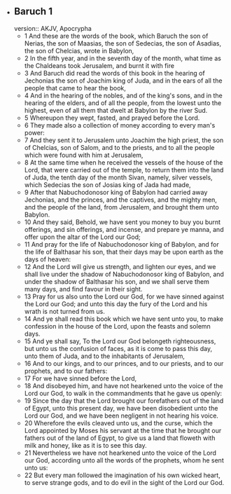 - ## Baruch 1
  version:: AKJV, Apocrypha
	- 1 And these are the words of the book, which Baruch the son of Nerias, the son of Maasias, the son of Sedecias, the son of Asadias, the son of Chelcias, wrote in Babylon,
	- 2 In the fifth year, and in the seventh day of the month, what time as the Chaldeans took Jerusalem, and burnt it with fire
	- 3 And Baruch did read the words of this book in the hearing of Jechonias the son of Joachim king of Juda, and in the ears of all the people that came to hear the book,
	- 4 And in the hearing of the nobles, and of the king's sons, and in the hearing of the elders, and of all the people, from the lowest unto the highest, even of all them that dwelt at Babylon by the river Sud.
	- 5 Whereupon they wept, fasted, and prayed before the Lord.
	- 6 They made also a collection of money according to every man's power:
	- 7 And they sent it to Jerusalem unto Joachim the high priest, the son of Chelcias, son of Salom, and to the priests, and to all the people which were found with him at Jerusalem,
	- 8 At the same time when he received the vessels of the house of the Lord, that were carried out of the temple, to return them into the land of Juda, the tenth day of the month Sivan, namely, silver vessels, which Sedecias the son of Josias king of Jada had made,
	- 9 After that Nabuchodonosor king of Babylon had carried away Jechonias, and the princes, and the captives, and the mighty men, and the people of the land, from Jerusalem, and brought them unto Babylon.
	- 10 And they said, Behold, we have sent you money to buy you burnt offerings, and sin offerings, and incense, and prepare ye manna, and offer upon the altar of the Lord our God;
	- 11 And pray for the life of Nabuchodonosor king of Babylon, and for the life of Balthasar his son, that their days may be upon earth as the days of heaven:
	- 12 And the Lord will give us strength, and lighten our eyes, and we shall live under the shadow of Nabuchodonosor king of Babylon, and under the shadow of Balthasar his son, and we shall serve them many days, and find favour in their sight.
	- 13 Pray for us also unto the Lord our God, for we have sinned against the Lord our God; and unto this day the fury of the Lord and his wrath is not turned from us.
	- 14 And ye shall read this book which we have sent unto you, to make confession in the house of the Lord, upon the feasts and solemn days.
	- 15 And ye shall say, To the Lord our God belongeth righteousness, but unto us the confusion of faces, as it is come to pass this day, unto them of Juda, and to the inhabitants of Jerusalem,
	- 16 And to our kings, and to our princes, and to our priests, and to our prophets, and to our fathers:
	- 17 For we have sinned before the Lord,
	- 18 And disobeyed him, and have not hearkened unto the voice of the Lord our God, to walk in the commandments that he gave us openly:
	- 19 Since the day that the Lord brought our forefathers out of the land of Egypt, unto this present day, we have been disobedient unto the Lord our God, and we have been negligent in not hearing his voice.
	- 20 Wherefore the evils cleaved unto us, and the curse, which the Lord appointed by Moses his servant at the time that he brought our fathers out of the land of Egypt, to give us a land that floweth with milk and honey, like as it is to see this day.
	- 21 Nevertheless we have not hearkened unto the voice of the Lord our God, according unto all the words of the prophets, whom he sent unto us:
	- 22 But every man followed the imagination of his own wicked heart, to serve strange gods, and to do evil in the sight of the Lord our God.